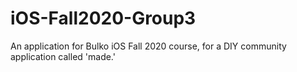 # iOS-Fall2020-Group3

An application for Bulko iOS Fall 2020 course, for a DIY community application called 'made.'
